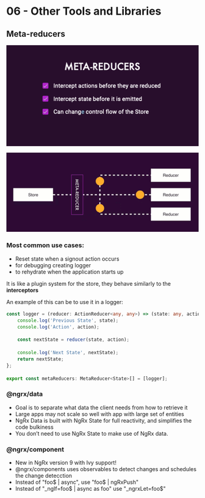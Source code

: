 # 06 - Other Tools and Libraries

## Meta-reducers



![](../.gitbook/assets/image-metareducer1.png)

![](../.gitbook/assets/meta-reducer.gif)

### 

### Most common use cases:

* Reset state when a signout action occurs
* for debugging creating logger
* to rehydrate when the application starts up

It is like a plugin system for the store, they behave similarly to the **interceptors**

An example of this can be to use it in a logger:

```typescript
const logger = (reducer: ActionReducer<any, any>) => (state: any, action: Action) => {
    console.log('Previous State', state);
    console.log('Action', action);

    const nextState = reducer(state, action);

    console.log('Next State', nextState);
    return nextState;
};

export const metaReducers: MetaReducer<State>[] = [logger];
```

### @ngrx/data

* Goal is to separate what data the client needs from how to retrieve it
* Large apps may not scale so well with app with large set of entities
* NgRx Data is built with NgRx State for full reactivity, and simplifies the code bulkiness
* You don’t need to use NgRx State to make use of NgRx data.

### @ngrx/component

* New in NgRx version 9 with Ivy support!
* @ngrx/components uses observables to detect changes and schedules the change detecction
* Instead of "foo$ \| async", use "foo$ \| ngRxPush"
* Instead of "_ngIf=foo$ \| async as foo" use "_ngrxLet=foo$"



